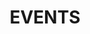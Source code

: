 ---
title: "EVENTS"
description: ""
draft: true


# custom style
custom_class: "" 
custom_attributes: "" 
custom_css: ""
---